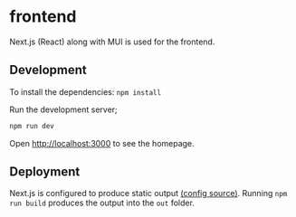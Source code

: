 # frontend

Next.js (React) along with MUI is used for the frontend.

## Development

To install the dependencies: `npm install`

Run the development server;

```bash
npm run dev
```

Open [http://localhost:3000](http://localhost:3000) to see the homepage.

## Deployment

Next.js is configured to produce static output [(config source)](https://nextjs.org/docs/pages/building-your-application/deploying/static-exports). Running `npm run build` produces the output into the `out` folder.
